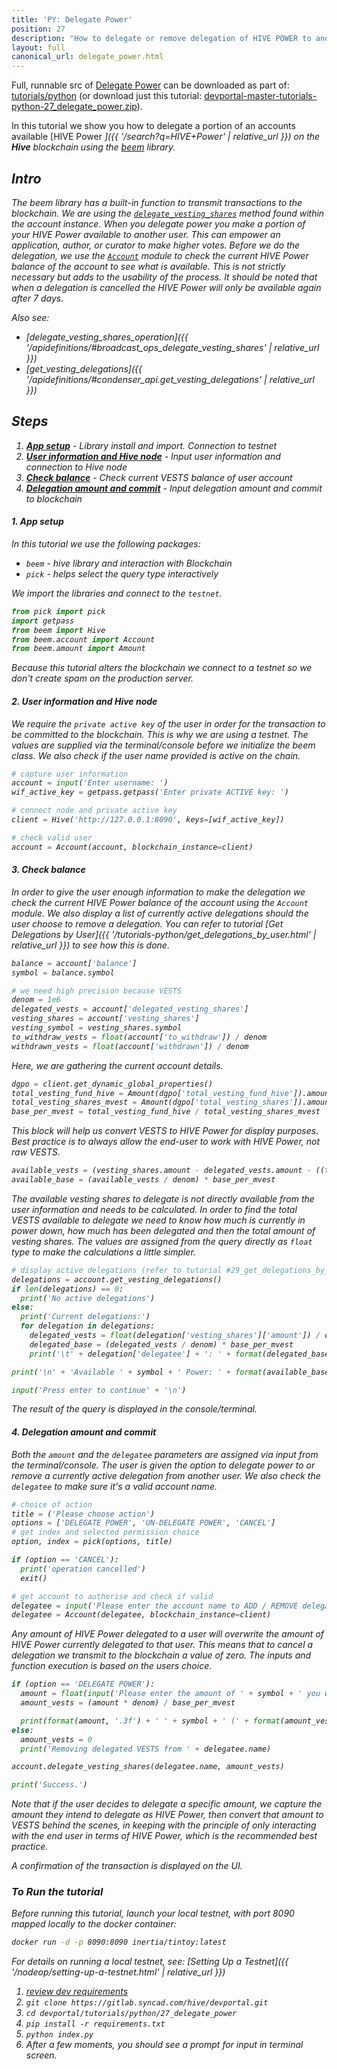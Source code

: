 ```yaml
---
title: 'PY: Delegate Power'
position: 27
description: "How to delegate or remove delegation of HIVE POWER to another user using Python."
layout: full
canonical_url: delegate_power.html
---
```

Full, runnable src of [Delegate Power](https://gitlab.syncad.com/hive/devportal/-/tree/master/tutorials/python/27_delegate_power) can be downloaded as part of: [tutorials/python](https://gitlab.syncad.com/hive/devportal/-/tree/master/tutorials/python) (or download just this tutorial: [devportal-master-tutorials-python-27_delegate_power.zip](https://gitlab.syncad.com/hive/devportal/-/archive/master/devportal-master.zip?path=tutorials/python/27_delegate_power)).

In this tutorial we show you how to delegate a portion of an accounts available [HIVE Power <i class="fas fa-search fa-xs" />]({{ '/search?q=HIVE+Power' | relative_url }}) on the **Hive** blockchain using the [beem](https://github.com/holgern/beem) library.

## Intro

The beem library has a built-in function to transmit transactions to the blockchain. We are using the [`delegate_vesting_shares`](https://beem.readthedocs.io/en/latest/beem.account.html#beem.account.Account.delegate_vesting_shares) method found within the account instance.  When you delegate power you make a portion of your HIVE Power available to another user.  This can empower an application, author, or curator to make higher votes.  Before we do the delegation, we use the [`Account`](https://beem.readthedocs.io/en/latest/beem.account.html) module to check the current HIVE Power balance of the account to see what is available.  This is not strictly necessary but adds to the usability of the process.  It should be noted that when a delegation is cancelled the HIVE Power will only be available again after 7 days.

Also see:
* [delegate_vesting_shares_operation]({{ '/apidefinitions/#broadcast_ops_delegate_vesting_shares' | relative_url }})
* [get_vesting_delegations]({{ '/apidefinitions/#condenser_api.get_vesting_delegations' | relative_url }})

## Steps

1. [**App setup**](#setup) - Library install and import. Connection to testnet
1. [**User information and Hive node**](#userinfo) - Input user information and connection to Hive node
1. [**Check balance**](#balance) - Check current VESTS balance of user account
1. [**Delegation amount and commit**](#delegate) - Input delegation amount and commit to blockchain

#### 1. App setup <a name="setup"></a>

In this tutorial we use the following packages:

- `beem` - hive library and interaction with Blockchain
- `pick` - helps select the query type interactively

We import the libraries and connect to the `testnet`.

```python
from pick import pick
import getpass
from beem import Hive
from beem.account import Account
from beem.amount import Amount
```

Because this tutorial alters the blockchain we connect to a testnet so we don't create spam on the production server.

#### 2. User information and Hive node <a name="userinfo"></a>

We require the `private active key` of the user in order for the transaction to be committed to the blockchain.  This is why we are using a testnet.  The values are supplied via the terminal/console before we initialize the beem class.  We also check if the user name provided is active on the chain.

```python
# capture user information
account = input('Enter username: ')
wif_active_key = getpass.getpass('Enter private ACTIVE key: ')

# connect node and private active key
client = Hive('http://127.0.0.1:8090', keys=[wif_active_key])

# check valid user
account = Account(account, blockchain_instance=client)
```

#### 3. Check balance <a name="balance"></a>

In order to give the user enough information to make the delegation we check the current HIVE Power balance of the account using the `Account` module. We also display a list of currently active delegations should the user choose to remove a delegation.  You can refer to tutorial [Get Delegations by User]({{ '/tutorials-python/get_delegations_by_user.html' | relative_url }}) to see how this is done.

```python
balance = account['balance']
symbol = balance.symbol

# we need high precision because VESTS
denom = 1e6
delegated_vests = account['delegated_vesting_shares']
vesting_shares = account['vesting_shares']
vesting_symbol = vesting_shares.symbol
to_withdraw_vests = float(account['to_withdraw']) / denom
withdrawn_vests = float(account['withdrawn']) / denom
```

Here, we are gathering the current account details.

```python
dgpo = client.get_dynamic_global_properties()
total_vesting_fund_hive = Amount(dgpo['total_vesting_fund_hive']).amount
total_vesting_shares_mvest = Amount(dgpo['total_vesting_shares']).amount / denom
base_per_mvest = total_vesting_fund_hive / total_vesting_shares_mvest
```

This block will help us convert VESTS to HIVE Power for display purposes.  Best practice is to always allow the end-user to work with HIVE Power, not raw VESTS.

```python
available_vests = (vesting_shares.amount - delegated_vests.amount - ((to_withdraw_vests - withdrawn_vests)))
available_base = (available_vests / denom) * base_per_mvest
```

The available vesting shares to delegate is not directly available from the user information and needs to be calculated.  In order to find the total VESTS available to delegate we need to know how much is currently in power down, how much has been delegated and then the total amount of vesting shares.  The values are assigned from the query directly as `float` type to make the calculations a little simpler.  

```python
# display active delegations (refer to tutorial #29_get_delegations_by_user)
delegations = account.get_vesting_delegations()
if len(delegations) == 0:
  print('No active delegations')
else:
  print('Current delegations:')
  for delegation in delegations:
    delegated_vests = float(delegation['vesting_shares']['amount']) / denom
    delegated_base = (delegated_vests / denom) * base_per_mvest
    print('\t' + delegation['delegatee'] + ': ' + format(delegated_base, '.3f') + ' ' + symbol)

print('\n' + 'Available ' + symbol + ' Power: ' + format(available_base, '.3f') + ' ' + symbol)

input('Press enter to continue' + '\n')
```

The result of the query is displayed in the console/terminal.

#### 4. Delegation amount and commit <a name="delegate"></a>

Both the `amount` and the `delegatee` parameters are assigned via input from the terminal/console.  The user is given the option to delegate power to or remove a currently active delegation from another user. We also check the `delegatee` to make sure it's a valid account name.

```python
# choice of action
title = ('Please choose action')
options = ['DELEGATE POWER', 'UN-DELEGATE POWER', 'CANCEL']
# get index and selected permission choice
option, index = pick(options, title)

if (option == 'CANCEL'):
  print('operation cancelled')
  exit()

# get account to authorise and check if valid
delegatee = input('Please enter the account name to ADD / REMOVE delegation: ')
delegatee = Account(delegatee, blockchain_instance=client)
```

Any amount of HIVE Power delegated to a user will overwrite the amount of HIVE Power currently delegated to that user.  This means that to cancel a delegation we transmit to the blockchain a value of zero.  The inputs and function execution is based on the users choice.

```python
if (option == 'DELEGATE POWER'):
  amount = float(input('Please enter the amount of ' + symbol + ' you would like to delegate: ') or '0')
  amount_vests = (amount * denom) / base_per_mvest

  print(format(amount, '.3f') + ' ' + symbol + ' (' + format(amount_vests, '.6f') + ' ' + vesting_symbol + ') will be delegated to ' + delegatee.name)
else:
  amount_vests = 0
  print('Removing delegated VESTS from ' + delegatee.name)

account.delegate_vesting_shares(delegatee.name, amount_vests)

print('Success.')
```

Note that if the user decides to delegate a specific amount, we capture the amount they intend to delegate as HIVE Power, then convert that amount to VESTS behind the scenes, in keeping with the principle of only interacting with the end user in terms of HIVE Power, which is the recommended best practice.

A confirmation of the transaction is displayed on the UI.

### To Run the tutorial

Before running this tutorial, launch your local testnet, with port 8090 mapped locally to the docker container:

```bash
docker run -d -p 8090:8090 inertia/tintoy:latest
```

For details on running a local testnet, see: [Setting Up a Testnet]({{ '/nodeop/setting-up-a-testnet.html' | relative_url }})

1. [review dev requirements](getting_started.html)
1. `git clone https://gitlab.syncad.com/hive/devportal.git`
1. `cd devportal/tutorials/python/27_delegate_power`
1. `pip install -r requirements.txt`
1. `python index.py`
1. After a few moments, you should see a prompt for input in terminal screen.
